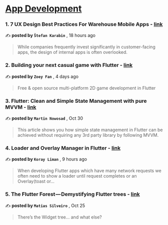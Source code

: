 
<h1><a href=https://medium.com/tag/mobile-app-development/recommended target="_blank" rel="noopener noreferrer">App Development</a></h1>
<h3>1. 7 UX Design Best Practices For Warehouse Mobile Apps - <a href=https://medium.com/@stefan.karabin/7-ux-design-best-practices-for-warehouse-mobile-apps-b6e2a0a6940f?source=tag_recommended_feed---------0-84----------mobile_app_development----------453be41b_8887_49c9_9e80_b6d59800378e------- target="_blank" rel="noopener noreferrer">link</a></h3>

✍️ **posted by `Štefan Karabin`** <date> , 18 hours ago</date>

<blockquote>While companies frequently invest significantly in customer-facing apps, the design of internal apps is often overlooked.</blockquote>

<h3>2. Building your next casual game with Flutter - <a href=https://medium.com/flutter/building-your-next-casual-game-with-flutter-716ef457e440?source=tag_recommended_feed---------1-107----------mobile_app_development----------453be41b_8887_49c9_9e80_b6d59800378e------- target="_blank" rel="noopener noreferrer">link</a></h3>

✍️ **posted by `Zoey Fan`** <date> , 4 days ago</date>

<blockquote>Free & open source multi-platform 2D game development in Flutter</blockquote>

<h3>3. Flutter: Clean and Simple State Management with pure MVVM - <a href=https://medium.com/itnext/mvvm-in-flutter-from-scratch-17757b6433eb?source=tag_recommended_feed---------2-85----------mobile_app_development----------453be41b_8887_49c9_9e80_b6d59800378e------- target="_blank" rel="noopener noreferrer">link</a></h3>

✍️ **posted by `Martin Nowosad`** <date> , Oct 30</date>

<blockquote>This article shows you how simple state management in Flutter can be achieved without requiring any 3rd party library by following MVVM.</blockquote>

<h3>4. Loader and Overlay Manager in Flutter - <a href=https://medium.com/@koraylimancre/loader-and-overlay-manager-in-flutter-89e28915c9c7?source=tag_recommended_feed---------3-84----------mobile_app_development----------453be41b_8887_49c9_9e80_b6d59800378e------- target="_blank" rel="noopener noreferrer">link</a></h3>

✍️ **posted by `Koray Liman`** <date> , 9 hours ago</date>

<blockquote>When developing Flutter apps which have many network requests we often need to show a loader until request completes or an Overlay(toast or…</blockquote>

<h3>5. The Flutter Forest — Demystifying Flutter trees - <a href=https://medium.com/globant/the-flutter-forest-demystifying-flutter-trees-a5ebb4db4efe?source=tag_recommended_feed---------4-107----------mobile_app_development----------453be41b_8887_49c9_9e80_b6d59800378e------- target="_blank" rel="noopener noreferrer">link</a></h3>

✍️ **posted by `Matias Silveiro`** <date> , Oct 25</date>

<blockquote>There’s the Widget tree… and what else?</blockquote>

